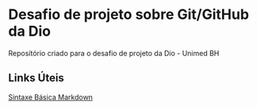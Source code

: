 # Desafio de projeto sobre Git/GitHub da Dio 
Reposítório criado para o desafio de projeto da Dio - Unimed BH

## Links Úteis
[Sintaxe Básica Markdown](https://www.markdownguide.org/basic-syntax/)
